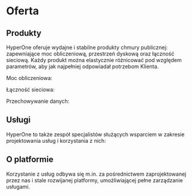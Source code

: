# Oferta

## Produkty

HyperOne oferuje wydajne i stabilne produkty chmury publicznej: zapewniające moc obliczeniową, przestrzeń dyskową oraz łączność sieciową. Każdy produkt można elastycznie różnicować pod względem parametrów, aby jak najpełniej odpowiadał potrzebom Klienta.

Moc obliczeniowa:

<PageList path_re="/resource/compute/[^/]+$"/>

Łączność sieciowa:

<PageList path_re="/resource/networking/[^/]+$"/>

Przechowywanie danych:

<PageList path_re="/resource/storage/[^/]+$"/>

## Usługi

HyperOne to także zespół specjalistów służących wsparciem w zakresie projektowania usług i korzystania z nich:

<PageList path_re="/services/[^/]+$"/>

## O platformie

Korzystanie z usług odbywa się m.in. za pośrednictwem zaprojektowanej przez nas i stale rozwijanej platformy, umożliwiającej pełne zarządzanie usługami.